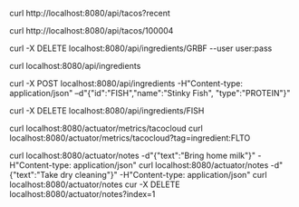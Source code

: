 curl http://localhost:8080/api/tacos?recent

curl http://localhost:8080/api/tacos/100004

curl -X DELETE localhost:8080/api/ingredients/GRBF --user user:pass

curl localhost:8080/api/ingredients

curl -X POST localhost:8080/api/ingredients -H"Content-type: application/json" –d"{\"id\":\"FISH\",\"name\":\"Stinky Fish\", \"type\":\"PROTEIN\"}"

curl -X DELETE localhost:8080/api/ingredients/FISH



curl localhost:8080/actuator/metrics/tacocloud
curl localhost:8080/actuator/metrics/tacocloud?tag=ingredient:FLTO

curl localhost:8080/actuator/notes -d"{\"text\":\"Bring home milk\"}" -H"Content-type: application/json"
curl localhost:8080/actuator/notes -d"{\"text\":\"Take dry cleaning\"}" -H"Content-type: application/json"
curl localhost:8080/actuator/notes
cur  -X DELETE localhost:8080/actuator/notes?index=1